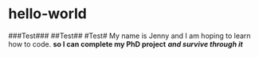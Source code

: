 # hello-world
###Test###
##Test##
#Test#
My name is Jenny and I am hoping to learn how to code.
__so I can complete my PhD project__
___and survive through it___
